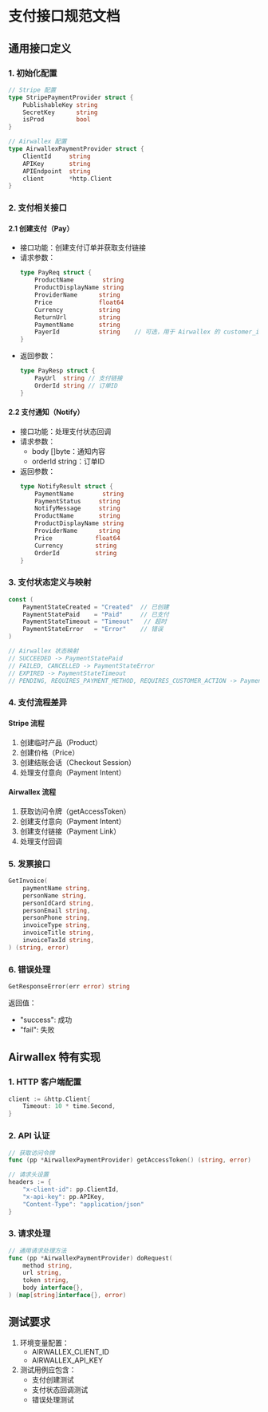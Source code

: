 # 支付接口规范文档

## 通用接口定义

### 1. 初始化配置
```go
// Stripe 配置
type StripePaymentProvider struct {
    PublishableKey string
    SecretKey      string
    isProd         bool
}

// Airwallex 配置
type AirwallexPaymentProvider struct {
    ClientId     string
    APIKey       string
    APIEndpoint  string
    client       *http.Client
}
```

### 2. 支付相关接口

#### 2.1 创建支付（Pay）
- 接口功能：创建支付订单并获取支付链接
- 请求参数：
  ```go
  type PayReq struct {
      ProductName        string
      ProductDisplayName string
      ProviderName      string
      Price             float64
      Currency          string
      ReturnUrl         string
      PaymentName       string
      PayerId           string    // 可选，用于 Airwallex 的 customer_id 字段
  }
  ```
- 返回参数：
  ```go
  type PayResp struct {
      PayUrl  string // 支付链接
      OrderId string // 订单ID
  }
  ```

#### 2.2 支付通知（Notify）
- 接口功能：处理支付状态回调
- 请求参数：
  - body []byte：通知内容
  - orderId string：订单ID
- 返回参数：
  ```go
  type NotifyResult struct {
      PaymentName        string
      PaymentStatus     string
      NotifyMessage     string
      ProductName       string
      ProductDisplayName string
      ProviderName      string
      Price            float64
      Currency         string
      OrderId          string
  }
  ```

### 3. 支付状态定义与映射
```go
const (
    PaymentStateCreated = "Created"  // 已创建
    PaymentStatePaid    = "Paid"     // 已支付
    PaymentStateTimeout = "Timeout"   // 超时
    PaymentStateError   = "Error"    // 错误
)

// Airwallex 状态映射
// SUCCEEDED -> PaymentStatePaid
// FAILED, CANCELLED -> PaymentStateError
// EXPIRED -> PaymentStateTimeout
// PENDING, REQUIRES_PAYMENT_METHOD, REQUIRES_CUSTOMER_ACTION -> PaymentStateCreated
```

### 4. 支付流程差异

#### Stripe 流程
1. 创建临时产品（Product）
2. 创建价格（Price）
3. 创建结账会话（Checkout Session）
4. 处理支付意向（Payment Intent）

#### Airwallex 流程
1. 获取访问令牌（getAccessToken）
2. 创建支付意向（Payment Intent）
3. 创建支付链接（Payment Link）
4. 处理支付回调

### 5. 发票接口
```go
GetInvoice(
    paymentName string,
    personName string,
    personIdCard string,
    personEmail string,
    personPhone string,
    invoiceType string,
    invoiceTitle string,
    invoiceTaxId string,
) (string, error)
```

### 6. 错误处理
```go
GetResponseError(err error) string
```
返回值：
- "success": 成功
- "fail": 失败

## Airwallex 特有实现

### 1. HTTP 客户端配置
```go
client := &http.Client{
    Timeout: 10 * time.Second,
}
```

### 2. API 认证
```go
// 获取访问令牌
func (pp *AirwallexPaymentProvider) getAccessToken() (string, error)

// 请求头设置
headers := {
    "x-client-id": pp.ClientId,
    "x-api-key": pp.APIKey,
    "Content-Type": "application/json"
}
```

### 3. 请求处理
```go
// 通用请求处理方法
func (pp *AirwallexPaymentProvider) doRequest(
    method string,
    url string,
    token string,
    body interface{},
) (map[string]interface{}, error)
```

## 测试要求
1. 环境变量配置：
   - AIRWALLEX_CLIENT_ID
   - AIRWALLEX_API_KEY
2. 测试用例应包含：
   - 支付创建测试
   - 支付状态回调测试
   - 错误处理测试
